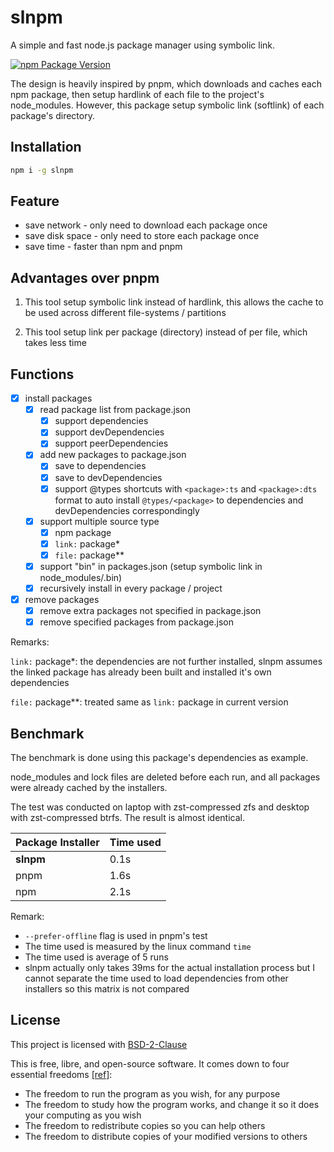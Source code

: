 # slnpm

A simple and fast node.js package manager using symbolic link.

[![npm Package Version](https://img.shields.io/npm/v/slnpm)](https://www.npmjs.com/package/slnpm)

The design is heavily inspired by pnpm, which downloads and caches each npm package, then setup hardlink of each file to the project's node_modules.
However, this package setup symbolic link (softlink) of each package's directory.

## Installation

```bash
npm i -g slnpm
```

## Feature

- save network - only need to download each package once
- save disk space - only need to store each package once
- save time - faster than npm and pnpm

## Advantages over pnpm

1. This tool setup symbolic link instead of hardlink, this allows the cache to be used across different file-systems / partitions

2. This tool setup link per package (directory) instead of per file, which takes less time

## Functions

- [x] install packages
  - [x] read package list from package.json
    - [x] support dependencies
    - [x] support devDependencies
    - [x] support peerDependencies
  - [x] add new packages to package.json
    - [x] save to dependencies
    - [x] save to devDependencies
    - [x] support @types shortcuts with `<package>:ts` and `<package>:dts` format to auto install `@types/<package>` to dependencies and devDependencies correspondingly
  - [x] support multiple source type
    - [x] npm package
    - [x] `link:` package*
    - [x] `file:` package**
  - [x] support "bin" in packages.json (setup symbolic link in node_modules/.bin)
  - [x] recursively install in every package / project
- [x] remove packages
  - [x] remove extra packages not specified in package.json
  - [x] remove specified packages from package.json

Remarks:

`link:` package*: the dependencies are not further installed, slnpm assumes the linked package has already been built and installed it's own dependencies

`file:` package**: treated same as `link:` package in current version

## Benchmark

The benchmark is done using this package's dependencies as example.

node_modules and lock files are deleted before each run, and all packages were already cached by the installers.

The test was conducted on laptop with zst-compressed zfs and desktop with zst-compressed btrfs. The result is almost identical.

| Package Installer | Time used |
| ----------------- | --------- |
| **slnpm**         | 0.1s      |
| pnpm              | 1.6s      |
| npm               | 2.1s      |

Remark:

- `--prefer-offline` flag is used in pnpm's test
- The time used is measured by the linux command `time`
- The time used is average of 5 runs
- slnpm actually only takes 39ms for the actual installation process but I cannot separate the time used to load dependencies from other installers so this matrix is not compared

## License

This project is licensed with [BSD-2-Clause](./LICENSE)

This is free, libre, and open-source software. It comes down to four essential freedoms [[ref]](https://seirdy.one/2021/01/27/whatsapp-and-the-domestication-of-users.html#fnref:2):

- The freedom to run the program as you wish, for any purpose
- The freedom to study how the program works, and change it so it does your computing as you wish
- The freedom to redistribute copies so you can help others
- The freedom to distribute copies of your modified versions to others
